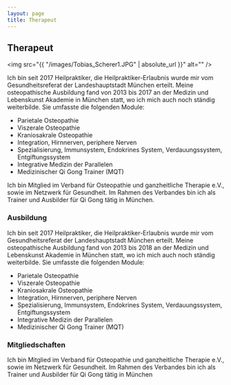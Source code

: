 ```yaml
---
layout: page
title: Therapeut
---
```

## Therapeut

<span class="image left"><img src="{{ "/images/Tobias_Scherer1.JPG" | absolute_url }}" alt="" /></span>

Ich bin seit 2017 Heilpraktiker, die Heilpraktiker-Erlaubnis wurde mir vom Gesundheitsreferat der Landeshauptstadt München erteilt.
Meine osteopathische Ausbildung fand von 2013 bis 2017 an der Medizin und Lebenskunst Akademie in München statt, wo ich mich auch noch ständig weiterbilde. Sie umfasste die folgenden Module:

* Parietale Osteopathie
* Viszerale Osteopathie
* Kraniosakrale Osteopathie
* Integration, Hirnnerven, periphere Nerven
* Spezialisierung, Immunsystem, Endokrines System, Verdauungssystem, Entgiftungssystem
* Integrative Medizin der Parallelen
* Medizinischer Qi Gong Trainer (MQT)

Ich bin Mitglied im Verband für Osteopathie und ganzheitliche Therapie e.V., sowie im Netzwerk für Gesundheit.
Im Rahmen des Verbandes bin ich als Trainer und Ausbilder für Qi Gong tätig in München.


### Ausbildung
Ich bin seit 2017 Heilpraktiker, die Heilpraktiker-Erlaubnis wurde mir vom Gesundheitsreferat der Landeshauptstadt München erteilt.
Meine osteopathische Ausbildung fand von 2013 bis 2018 an der Medizin und Lebenskunst Akademie in München statt, wo ich mich auch noch ständig weiterbilde. Sie umfasste die folgenden Module:

* Parietale Osteopathie
* Viszerale Osteopathie
* Kraniosakrale Osteopathie
* Integration, Hirnnerven, periphere Nerven
* Spezialisierung, Immunsystem, Endokrines System, Verdauungssystem, Entgiftungssystem
* Integrative Medizin der Parallelen
* Medizinischer Qi Gong Trainer (MQT)


### Mitgliedschaften
Ich bin Mitglied im Verband für Osteopathie und ganzheitliche Therapie e.V., sowie im Netzwerk für Gesundheit.
Im Rahmen des Verbandes bin ich als Trainer und Ausbilder für Qi Gong tätig in München

